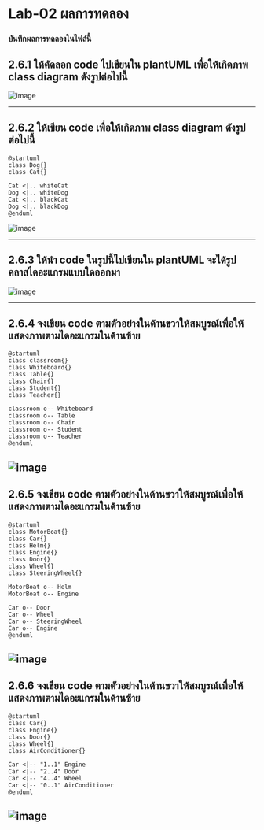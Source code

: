 # Lab-02 ผลการทดลอง

### บันทึกผลการทดลองในไฟล์นี้


##  2.6.1  ให้คัดลอก code ไปเขียนใน plantUML เพื่อให้เกิดภาพ class diagram ดังรูปต่อไปนี้
![image](https://user-images.githubusercontent.com/115037574/215578419-19d97bf0-1033-4af1-95d8-dde471c1de64.png)


-------------

## 2.6.2 ให้เขียน code เพื่อให้เกิดภาพ class diagram ดังรูปต่อไปนี้
```puml
@startuml 
class Dog{}
class Cat{}

Cat <|.. whiteCat
Dog <|.. whiteDog
Cat <|.. blackCat
Dog <|.. blackDog
@enduml 
```
![image](https://user-images.githubusercontent.com/115037574/215578781-791ed399-2738-4d09-b42b-91df5f9211f3.png)

-------------


## 2.6.3 ให้นำ code ในรูปนี้ไปเขียนใน plantUML จะได้รูปคลาสไดอะแกรมแบบใดออกมา
![image](https://user-images.githubusercontent.com/115037574/215579121-3678917e-01d7-43be-8b9d-40e6cddecec4.png)


-------------

## 2.6.4 จงเขียน code ตามตัวอย่างในด้านขวาให้สมบูรณ์เพื่อให้แสดงภาพตามไดอะแกรมในด้านซ้าย
```puml
@startuml 
class classroom{}
class Whiteboard{}
class Table{}
class Chair{}
class Student{}
class Teacher{}

classroom o-- Whiteboard
classroom o-- Table
classroom o-- Chair
classroom o-- Student
classroom o-- Teacher
@enduml 
```
![image](https://user-images.githubusercontent.com/115037574/215579816-9e10b93a-5010-47a3-9401-cdbc4a8f0a5d.png)
-------------

## 2.6.5 จงเขียน code ตามตัวอย่างในด้านขวาให้สมบูรณ์เพื่อให้แสดงภาพตามไดอะแกรมในด้านซ้าย
```puml
@startuml 
class MotorBoat{}
class Car{}
class Helm{}
class Engine{}
class Door{}
class Wheel{}
class SteeringWheel{}

MotorBoat o-- Helm
MotorBoat o-- Engine

Car o-- Door
Car o-- Wheel
Car o-- SteeringWheel
Car o-- Engine
@enduml 
```
![image](https://user-images.githubusercontent.com/115037574/215580240-a8c7e430-4af0-413a-ae17-ee83351f21ec.png)
-------------

## 2.6.6 จงเขียน code ตามตัวอย่างในด้านขวาให้สมบูรณ์เพื่อให้แสดงภาพตามไดอะแกรมในด้านซ้าย
```puml
@startuml 
class Car{}
class Engine{}
class Door{}
class Wheel{}
class AirConditioner{}

Car <|-- "1..1" Engine
Car <|-- "2..4" Door
Car <|-- "4..4" Wheel
Car <|-- "0..1" AirConditioner
@enduml 
```
![image](https://user-images.githubusercontent.com/115037574/215581158-4f316b44-ed6c-4ccf-b858-a31d6c4a5459.png)
-------------
